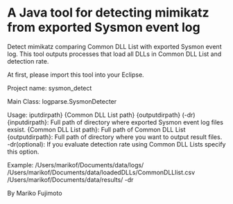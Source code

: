 # A Java tool for detecting mimikatz from exported Sysmon event log
Detect mimikatz comparing Common DLL List with exported Sysmon event log.
This tool outputs processes that load all DLLs in Common DLL List and detection rate.

At first, please import this tool into your Eclipse.

Project name: sysmon_detect

Main Class: logparse.SysmonDetecter

Usage:
iputdirpath} {Common DLL List path} {outputdirpath} (-dr)
{inputdirpath}: Full path of directory where exported Sysmon event log files exsist. 
{Common DLL List path}: Full path of Common DLL List
{outputdirpath}: Full path of directory where you want to output result files.
-dr(optional): If you evaluate detection rate using Common DLL Lists specify this option. 

Example:
/Users/marikof/Documents/data/logs/ /Users/marikof/Documents/data/loadedDLLs/CommonDLLlist.csv /Users/marikof/Documents/data/results/ -dr

By Mariko Fujimoto
